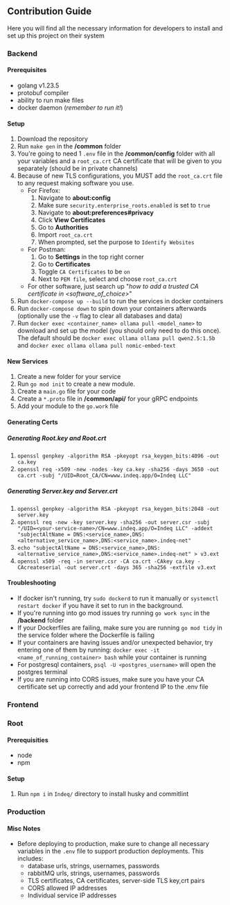 ## Contribution Guide

Here you will find all the necessary information for developers to install and set up this project on their system

### Backend

#### Prerequisites

- golang v1.23.5
- protobuf compiler
- ability to run make files
- docker daemon (_remember to run it!_)

#### Setup

1. Download the repository
2. Run `make gen` in the **/common** folder
3. You're going to need 1 `.env` file in the **/common/config** folder with all your variables and a `root_ca.crt` CA certificate that will be given to you separately (should be in private channels)
4. Because of new TLS configurations, you MUST add the `root_ca.crt` file to any request making software you use.
   - For Firefox:
     1. Navigate to **about:config**
     2. Make sure `security.enterprise_roots.enabled` is set to `true`
     3. Navigate to **about:preferences#privacy**
     4. Click **View Certificates**
     5. Go to **Authorities**
     6. Import `root_ca.crt`
     7. When prompted, set the purpose to `Identify Websites`
   - For Postman:
     1. Go to **Settings** in the top right corner
     2. Go to **Certificates**
     3. Toggle `CA Certificates` to be `on`
     4. Next to `PEM file`, select and choose `root_ca.crt`
   - For other software, just search up "_how to add a trusted CA certificate in <software_of_choice>_"
5. Run `docker-compose up --build` to run the services in docker containers
6. Run `docker-compose down` to spin down your containers afterwards (optionally use the `-v` flag to clear all databases and data)
7. Run `docker exec <container_name> ollama pull <model_name>` to download and set up the model (you should only need to do this once). The default should be `docker exec ollama ollama pull qwen2.5:1.5b` and `docker exec ollama ollama pull nomic-embed-text`

#### New Services

1. Create a new folder for your service
2. Run `go mod init` to create a new module.
3. Create a `main.go` file for your code
4. Create a `*.proto` file in **/common/api/** for your gRPC endpoints
5. Add your module to the `go.work` file

#### Generating Certs

##### Generating Root.key and Root.crt

1. `openssl genpkey -algorithm RSA -pkeyopt rsa_keygen_bits:4096 -out ca.key`
2. `openssl req -x509 -new -nodes -key ca.key -sha256 -days 3650 -out ca.crt -subj "/UID=Root_CA/CN=www.indeq.app/O=Indeq LLC"`

##### Generating Server.key and Server.crt

1. `openssl genpkey -algorithm RSA -pkeyopt rsa_keygen_bits:2048 -out server.key`
2. `openssl req -new -key server.key -sha256 -out server.csr -subj "/UID=<your-service-name>/CN=www.indeq.app/O=Indeq LLC" -addext "subjectAltName = DNS:<service_name>,DNS:<alternative_service_name>,DNS:<service_name>.indeq-net"`
3. `echo "subjectAltName = DNS:<service_name>,DNS:<alternative_service_name>,DNS:<service_name>.indeq-net" > v3.ext`
4. `openssl x509 -req -in server.csr -CA ca.crt -CAkey ca.key -CAcreateserial -out server.crt -days 365 -sha256 -extfile v3.ext`

#### Troubleshooting

- If docker isn't running, try `sudo dockerd` to run it manually or `systemctl restart docker` if you have it set to run in the background.
- If you're running into go mod issues try running `go work sync` in the **/backend** folder
- If your Dockerfiles are failing, make sure you are running `go mod tidy` in the service folder where the Dockerfile is failing
- If your containers are having issues and/or unexpected behavior, try entering one of them by running:
  `docker exec -it <name_of_running_container> bash` while your container is running
- For postgresql containers, `psql -U <postgres_username>` will open the postgres terminal
- If you are running into CORS issues, make sure you have your CA certificate set up correctly and add your frontend IP to the .env file

### Frontend

### Root

#### Prerequisities

- node
- npm

#### Setup

1. Run `npm i` in `Indeq/` directory to install husky and commitlint

### Production

#### Misc Notes

- Before deploying to production, make sure to change all necessary variables in the `.env` file to support production deployments. This includes:
  - database urls, strings, usernames, passwords
  - rabbitMQ urls, strings, usernames, passwords
  - TLS certificates, CA certificates, server-side TLS key,crt pairs
  - CORS allowed IP addresses
  - Individual service IP addresses

